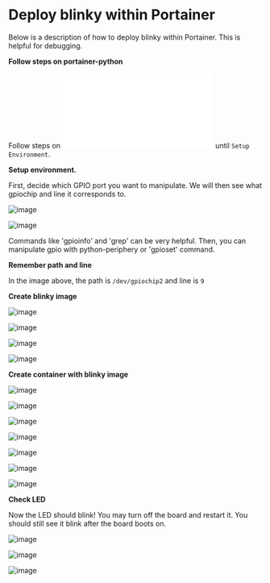 # Deploy blinky within Portainer

Below is a description of how to deploy blinky within Portainer. This is helpful for debugging.

**Follow steps on portainer-python**

Follow steps on ![Python & Portainer Guide](portainer-python.md) until ``Setup Environment``.

**Setup environment.**

First, decide which GPIO port you want to manipulate. We will then see what gpiochip and line it corresponds to.

![image](https://github.com/blueskysolarracing/software-notes/assets/27718254/fdca506c-0745-4f7f-bc34-1fad8eeb3855)

![image](https://github.com/blueskysolarracing/software-notes/assets/27718254/52722b5f-c7dc-47d1-8cde-833a66947f53)

Commands like 'gpioinfo' and 'grep' can be very helpful. Then, you can manipulate gpio with python-periphery or 'gpioset' command.

**Remember path and line**

In the image above, the path is ``/dev/gpiochip2`` and line is ``9``

**Create blinky image**

![image](https://github.com/blueskysolarracing/software-notes/assets/27718254/23d14610-821d-4e4d-9bd5-1aacc7180d82)

![image](https://github.com/blueskysolarracing/software-notes/assets/27718254/8b272ede-c28d-462b-b233-1f26cf588d32)

![image](https://github.com/blueskysolarracing/software-notes/assets/27718254/1e67fe29-83da-4c06-9130-271f7fb481e4)

![image](https://github.com/blueskysolarracing/software-notes/assets/27718254/311337f1-b0b7-4475-8d9c-3d5b69f6fb4c)

**Create container with blinky image**

![image](https://github.com/blueskysolarracing/software-notes/assets/27718254/c11a07e9-4843-4103-86fb-e548ce3b7934)

![image](https://github.com/blueskysolarracing/software-notes/assets/27718254/9aa438b6-7341-45c2-aded-1d149a77eced)

![image](https://github.com/blueskysolarracing/software-notes/assets/27718254/4e2f8564-e7ac-48e9-bf2a-5a1accfcd2e7)

![image](https://github.com/blueskysolarracing/software-notes/assets/27718254/78af9b05-36f6-455c-9550-3f11212c64ed)

![image](https://github.com/blueskysolarracing/software-notes/assets/27718254/00b60e09-70ff-46a5-a2ef-43c5d4f9fcb4)

![image](https://github.com/blueskysolarracing/software-notes/assets/27718254/377b412c-c476-47c5-a2da-a9bac133091f)

![image](https://github.com/blueskysolarracing/software-notes/assets/27718254/d8e92e28-358c-41fe-9460-2928e9764d39)

**Check LED**

Now the LED should blink! You may turn off the board and restart it. You should still see it blink after the board boots on.

![image](https://github.com/blueskysolarracing/software-notes/assets/27718254/1551302f-5229-42d4-bc74-812c4be08ea6)

![image](https://github.com/blueskysolarracing/software-notes/assets/27718254/522c86b3-ca22-4793-95c7-d26554184614)

![image](https://github.com/blueskysolarracing/software-notes/assets/27718254/9805f808-3392-4008-9a1f-5a40f0a1fc02)
